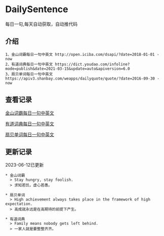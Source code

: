 # DailySentence

每日一句,每天自动获取，自动推代码

## 介绍

```
1、金山词霸每日一句中英文 http://open.iciba.com/dsapi/?date=2018-01-01 - now
2、有道词典每日一句中英文 https://dict.youdao.com/infoline?mode=publish&date=2021-03-15&update=auto&apiversion=6.0
3、扇贝单词每日一句中英文 https://apiv3.shanbay.com/weapps/dailyquote/quote/?date=2016-09-30 - now
```

## 查看记录

[金山词霸每日一句中英文](./data/iciba/)

[有道词典每日一句中英文](./data/youdao/)

[扇贝单词每日一句中英文](./data/shanbay/)

## 更新记录
2023-06-12已更新 
```
* 金山词霸
  > Stay hungry, stay foolish.
  > 求知若饥，虚心若愚。

* 扇贝单词
  > High achievement always takes place in the framework of high expectation.
  > 高成就永远是在高期待的前提下产生。

* 有道词典
  > Family means nobody gets left behind.
  > 一家人就是要整整齐齐。

```
